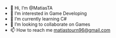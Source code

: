 - 👋 Hi, I’m @MatiasTA
- 👀 I’m interested in Game Developing
- 🌱 I’m currently learning C#
- 💞️ I’m looking to collaborate on Games
- 📫 How to reach me matiastourn96@gmail.com

<!---
MatiasTA/MatiasTA is a ✨ special ✨ repository because its `README.md` (this file) appears on your GitHub profile.
You can click the Preview link to take a look at your changes.
--->
